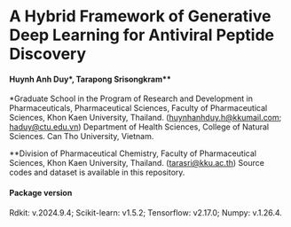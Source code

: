 # A Hybrid Framework of Generative Deep Learning for Antiviral Peptide Discovery


#### Huynh Anh Duy*, Tarapong Srisongkram** 

*Graduate School in the Program of Research and Development in Pharmaceuticals, Pharmaceutical Sciences, Faculty of Pharmaceutical Sciences, Khon Kaen University, Thailand. (huynhanhduy.h@kkumail.com; haduy@ctu.edu.vn)
Department of Health Sciences, College of Natural Sciences. Can Tho University, Vietnam.

**Division of Pharmaceutical Chemistry, Faculty of Pharmaceutical Sciences, Khon Kaen University, Thailand. (tarasri@kku.ac.th)
Source codes and dataset is available in this repository.

#### Package version
Rdkit: v.2024.9.4; Scikit-learn: v1.5.2; Tensorflow: v2.17.0; Numpy: v.1.26.4.
